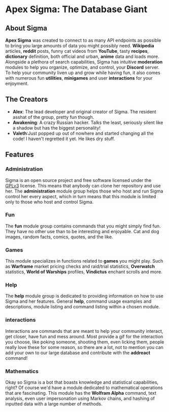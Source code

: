 # Apex Sigma: The Database Giant

## About Sigma

**Apex Sigma** was created to connect to as many API endpoints as possible to bring you large amounts of data you might possibly need. **Wikipedia** articles, **reddit** posts, funny cat videos from **YouTube**, tasty **recipes**, **dictionary** definition, both official and urban, **anime** data and loads more. Alongside a plethora of search capabilities, Sigma has intuitive **moderation** modules to help you organize, optimize, and control, your **Discord** server. To help your community liven up and grow while having fun, it also comes with numerous fun **utilities**, **minigames** and user **interactions** for your enjoyment.

## The Creators

* **Alex**: The lead developer and original creator of Sigma. The resident asshat of the group, pretty fun though.
* **Awakening**: A crazy Russian hacker. Talks the least, seriously silent like a shadow but has the biggest personality!
* **Valeth**:Just popped up out of nowhere and started changing all the code! I haven't regretted it yet. He likes dry stuff.

## Features

### Administration

Sigma is an open source project and free software licensed under the [GPLv3](LICENSE.md) license. This means that anybody can clone her repository and use her. The **administration** module group helps those who host and run Sigma control her every aspect, which in turn means that this module is limited only to those who host and control Sigma.

### Fun

The **fun** module group contains commands that you might simply find fun. They have no other use than to be interesting and enjoyable. Cat and dog images, random facts, comics, quotes, and the like.

### Games

This module specializes in functions related to **games** you might play. Such as **Warframe** market pricing checks and raid/trial statistics, **Overwatch** statistics, **World of Warships** profiles, **Vindictus** enchant scrolls and more.

### Help

The **help** module group is dedicated to providing information on how to use Sigma and her features. General **help**, command usage examples and descriptions, module listing and command listing within a chosen module.

### interactions

Interactions are commands that are meant to help your community interact, get closer, have fun and mess around. Most provide a gif for the interaction you choose, like poking someone, shooting them, even licking them, people really love these for some reason, so there are a lot, not to mention you can add your own to our large database and contribute with the **addreact** command!

### Mathematics

Okay so Sigma is a bot that boasts knowledge and statistical capabilities, right? Of course we'd have a module dedicated to mathematical operations that are fascinating. This module has the **Wolfram Alpha** command, text analysis, even user impersonation using Markov chains, and hashing of inputted data with a large number of methods.
